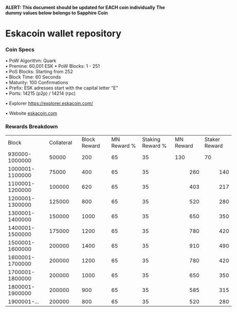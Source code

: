 **ALERT: This document should be updated for EACH coin individually**
**The dummy values below belongs to Sapphire Coin**

Eskacoin wallet repository
=====================================

### Coin Specs

• PoW Algorithm: Quark  
• Premine: 60,001 ESK
• PoW Blocks: 1 - 251  
• PoS Blocks: Starting from 252  
• Block Time: 60 Seconds    
• Maturity: 100 Confirmations  
• Prefix: ESK adresses start with the capital letter "E"  
• Ports: 14215 (p2p) / 14214 (rpc)

• Explorer https://explorer.eskacoin.com/

• Website [eskacoin.com](https://eskacoin.com)

### Rewards Breakdown
<table border=0 cellpadding=0 cellspacing=0 width=701 class=xl6553517252
 style='border-collapse:collapse;table-layout:fixed;width:528pt'>
 <col class=xl6553517252 width=139 style='mso-width-source:userset;mso-width-alt:
 4785;width:104pt'>
 <col class=xl6553517252 width=107 span=2 style='mso-width-source:userset;
 mso-width-alt:3702;width:81pt'>
 <col class=xl6553517252 width=134 style='mso-width-source:userset;mso-width-alt:
 4608;width:100pt'>
 <col class=xl6553517252 width=107 span=2 style='mso-width-source:userset;
 mso-width-alt:3702;width:81pt'>
 <tr height=21 style='mso-height-source:userset;height:15.75pt'>
  <td height=21 class=xl6317252 width=150 style='height:15.75pt;width:104pt'>Block</td>
  <td class=xl6317252 width=107 style='width:81pt'>Collateral</td>
  <td class=xl6317252 width=107 style='width:81pt'>Block Reward</td>
  <td class=xl6317252 width=107 style='width:81pt'>MN Reward %</td>
  <td class=xl6317252 width=134 style='width:100pt'>Staking Reward %</td>
  <td class=xl6317252 width=107 style='width:81pt'>MN Reward</td>
  <td class=xl6317252 width=107 style='width:81pt'>Staker Reward</td>
 </tr>
 <tr height=21 style='mso-height-source:userset;height:15.75pt'>
  <td height=21 class=xl6417252 style='height:15.75pt'>930000-1000000</td>
  <td class=xl6517252>50000</td>
  <td class=xl6517252>200</td>
  <td class=xl6617252>65</td>
  <td class=xl6617252>35</td>
  <td class=xl6717252>130</td>
  <td class=xl6553517252>70</td>
 </tr>
 <tr height=21 style='mso-height-source:userset;height:15.75pt'>
  <td height=21 class=xl6417252 style='height:15.75pt'>1000001-1100000</td>
  <td class=xl6517252>75000</td>
  <td class=xl6617252>400</td>
  <td class=xl6617252>65</td>
  <td class=xl6617252>35</td>
  <td class=xl6717252 align=right>260</td>
  <td class=xl6817252 align=right>140</td>
 </tr>
 <tr height=21 style='mso-height-source:userset;height:15.75pt'>
  <td height=21 class=xl6417252 style='height:15.75pt'>1100001-1200000</td>
  <td class=xl6517252>100000</td>
  <td class=xl6617252>620</td>
  <td class=xl6617252>65</td>
  <td class=xl6617252>35</td>
  <td class=xl6717252 align=right>403</td>
  <td class=xl6817252 align=right>217</td>
 </tr>
 <tr height=21 style='mso-height-source:userset;height:15.75pt'>
  <td height=21 class=xl6417252 style='height:15.75pt'>1200001-1300000</td>
  <td class=xl6517252>125000</td>
  <td class=xl6617252>800</td>
  <td class=xl6617252>65</td>
  <td class=xl6617252>35</td>
  <td class=xl6717252 align=right>520</td>
  <td class=xl6817252 align=right>280</td>
 </tr>
 <tr height=21 style='mso-height-source:userset;height:15.75pt'>
  <td height=21 class=xl6417252 style='height:15.75pt'>1300001-1400000</td>
  <td class=xl6517252>150000</td>
  <td class=xl6617252>1000</td>
  <td class=xl6617252>65</td>
  <td class=xl6617252>35</td>
  <td class=xl6717252 align=right>650</td>
  <td class=xl6817252 align=right>350</td>
 </tr>
 <tr height=21 style='mso-height-source:userset;height:15.75pt'>
  <td height=21 class=xl6417252 style='height:15.75pt'>1400001-1500000</td>
  <td class=xl6517252>175000</td>
  <td class=xl6617252>1200</td>
  <td class=xl6617252>65</td>
  <td class=xl6617252>35</td>
  <td class=xl6717252 align=right>780</td>
  <td class=xl6817252 align=right>420</td>
 </tr>
 <tr height=21 style='mso-height-source:userset;height:15.75pt'>
  <td height=21 class=xl6417252 style='height:15.75pt'>1500001-1600000</td>
  <td class=xl6517252>200000</td>
  <td class=xl6617252>1400</td>
  <td class=xl6617252>65</td>
  <td class=xl6617252>35</td>
  <td class=xl6717252 align=right>910</td>
  <td class=xl6817252 align=right>490</td>
 </tr>
 <tr height=21 style='mso-height-source:userset;height:15.75pt'>
  <td height=21 class=xl6417252 style='height:15.75pt'>1600001-1700000</td>
  <td class=xl6517252>200000</td>
  <td class=xl6617252>1200</td>
  <td class=xl6617252>65</td>
  <td class=xl6617252>35</td>
  <td class=xl6717252 align=right>780</td>
  <td class=xl6817252 align=right>420</td>
 </tr>
 <tr height=21 style='mso-height-source:userset;height:15.75pt'>
   <td height=21 class=xl6417252 style='height:15.75pt'>1700001-1800000</td>
   <td class=xl6517252>200000</td>
   <td class=xl6617252>1000</td>
   <td class=xl6617252>65</td>
   <td class=xl6617252>35</td>
   <td class=xl6717252 align=right>650</td>
   <td class=xl6817252 align=right>350</td>
 </tr>
 <tr height=21 style='mso-height-source:userset;height:15.75pt'>
  <td height=21 class=xl6417252 style='height:15.75pt'>1800001-1900000</td>
  <td class=xl6517252>200000</td>
  <td class=xl6617252>900</td>
  <td class=xl6617252>65</td>
  <td class=xl6617252>35</td>
  <td class=xl6717252 align=right>585</td>
  <td class=xl6817252 align=right>315</td>
 </tr>
 <tr height=21 style='mso-height-source:userset;height:15.75pt'>
  <td height=21 class=xl6417252 style='height:15.75pt'>1900001-...</td>
  <td class=xl6517252>200000</td>
  <td class=xl6617252>800</td>
  <td class=xl6617252>65</td>
  <td class=xl6617252>35</td>
  <td class=xl6717252 align=right>520</td>
  <td class=xl6817252 align=right>280</td>
 </tr>
 </table>

